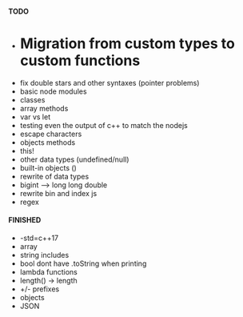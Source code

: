 #### TODO
- # Migration from custom types to custom functions
- fix double stars and other syntaxes (pointer problems)
- basic node modules
- classes
- array methods
- var vs let
- testing even the output of c++ to match the nodejs
- escape characters
- objects methods
- this!
- other data types (undefined/null)
- built-in objects ()
- rewrite of data types
- bigint --> long long double
- rewrite bin and index js
- regex

#### FINISHED
- -std=c++17 
- array
- string includes
- bool dont have .toString when printing
- lambda functions
- length() -> length
- +/- prefixes
- objects
- JSON
